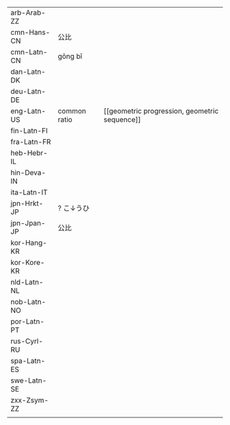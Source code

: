 | | | |
|-|-|-|
| arb-Arab-ZZ |  |  |
| cmn-Hans-CN | 公比 |  |
| cmn-Latn-CN | gōng bǐ |  |
| dan-Latn-DK |  |  |
| deu-Latn-DE |  |  |
| eng-Latn-US | common ratio | [[geometric progression, geometric sequence]] |
| fin-Latn-FI |  |  |
| fra-Latn-FR |  |  |
| heb-Hebr-IL |  |  |
| hin-Deva-IN |  |  |
| ita-Latn-IT |  |  |
| jpn-Hrkt-JP | ? こ↓うひ |  |
| jpn-Jpan-JP | 公比 |  |
| kor-Hang-KR |  |  |
| kor-Kore-KR |  |  |
| nld-Latn-NL |  |  |
| nob-Latn-NO |  |  |
| por-Latn-PT |  |  |
| rus-Cyrl-RU |  |  |
| spa-Latn-ES |  |  |
| swe-Latn-SE |  |  |
| zxx-Zsym-ZZ |  |  |
|  |  |  |

